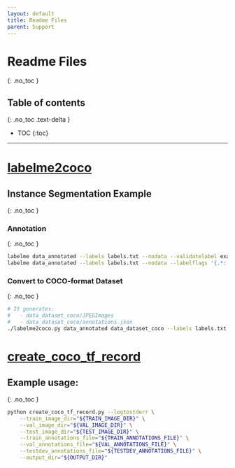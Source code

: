 ```yaml
---
layout: default
title: Readme Files
parent: Support
---
```


# Readme Files
{: .no_toc }
## Table of contents
{: .no_toc .text-delta }
- TOC
{:toc}

---

# [labelme2coco](https://github.com/wkentaro/labelme/tree/main/examples/instance_segmentation)
## Instance Segmentation Example
{: .no_toc }
### Annotation
{: .no_toc }
```bash
labelme data_annotated --labels labels.txt --nodata --validatelabel exact --config '{shift_auto_shape_color: -2}'
labelme data_annotated --labels labels.txt --nodata --labelflags '{.*: [occluded, truncated], person: [male]}'
```
### Convert to COCO-format Dataset
{: .no_toc }
```bash
# It generates:
#   - data_dataset_coco/JPEGImages
#   - data_dataset_coco/annotations.json
./labelme2coco.py data_annotated data_dataset_coco --labels labels.txt
```

# [create_coco_tf_record](https://github.com/tensorflow/models/tree/master/research/object_detection/dataset_tools)
## Example usage:
{: .no_toc }
```bash
python create_coco_tf_record.py --logtostderr \
	--train_image_dir="${TRAIN_IMAGE_DIR}" \
	--val_image_dir="${VAL_IMAGE_DIR}" \
	--test_image_dir="${TEST_IMAGE_DIR}" \
	--train_annotations_file="${TRAIN_ANNOTATIONS_FILE}" \
	--val_annotations_file="${VAL_ANNOTATIONS_FILE}" \
	--testdev_annotations_file="${TESTDEV_ANNOTATIONS_FILE}" \
	--output_dir="${OUTPUT_DIR}"
```